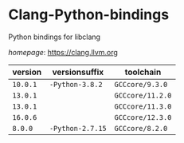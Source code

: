# Clang-Python-bindings

Python bindings for libclang

*homepage*: <https://clang.llvm.org>

version | versionsuffix | toolchain
--------|---------------|----------
``10.0.1`` | ``-Python-3.8.2`` | ``GCCcore/9.3.0``
``13.0.1`` |  | ``GCCcore/11.2.0``
``13.0.1`` |  | ``GCCcore/11.3.0``
``16.0.6`` |  | ``GCCcore/12.3.0``
``8.0.0`` | ``-Python-2.7.15`` | ``GCCcore/8.2.0``
